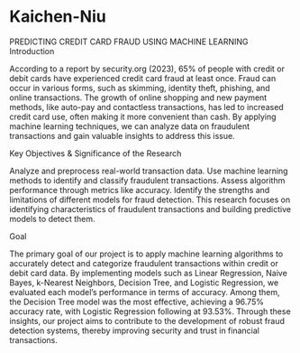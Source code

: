 # Kaichen-Niu
PREDICTING CREDIT CARD FRAUD USING MACHINE LEARNING
Introduction

According to a report by security.org (2023), 65% of people with credit or debit cards have experienced credit card fraud at least once. Fraud can occur in various forms, such as skimming, identity theft, phishing, and online transactions. The growth of online shopping and new payment methods, like auto-pay and contactless transactions, has led to increased credit card use, often making it more convenient than cash. By applying machine learning techniques, we can analyze data on fraudulent transactions and gain valuable insights to address this issue.

Key Objectives & Significance of the Research

Analyze and preprocess real-world transaction data.
Use machine learning methods to identify and classify fraudulent transactions.
Assess algorithm performance through metrics like accuracy.
Identify the strengths and limitations of different models for fraud detection.
This research focuses on identifying characteristics of fraudulent transactions and building predictive models to detect them.

Goal

The primary goal of our project is to apply machine learning algorithms to accurately detect and categorize fraudulent transactions within credit or debit card data. By implementing models such as Linear Regression, Naive Bayes, k-Nearest Neighbors, Decision Tree, and Logistic Regression, we evaluated each model’s performance in terms of accuracy. Among them, the Decision Tree model was the most effective, achieving a 96.75% accuracy rate, with Logistic Regression following at 93.53%. Through these insights, our project aims to contribute to the development of robust fraud detection systems, thereby improving security and trust in financial transactions.






